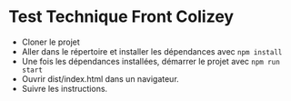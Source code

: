 # Test Technique Front Colizey

* Cloner le projet
* Aller dans le répertoire et installer les dépendances avec ```npm install```
* Une fois les dépendances installées, démarrer le projet avec ```npm run start```
* Ouvrir dist/index.html dans un navigateur.
* Suivre les instructions.
